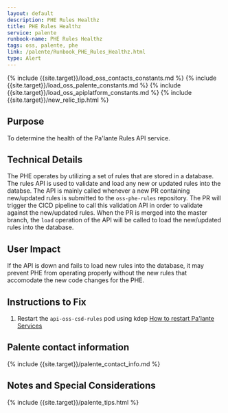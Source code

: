 ```yaml
---
layout: default
description: PHE Rules Healthz
title: PHE Rules Healthz
service: palente
runbook-name: PHE Rules Healthz
tags: oss, palente, phe
link: /palente/Runbook_PHE_Rules_Healthz.html
type: Alert
---
```


{% include {{site.target}}/load_oss_contacts_constants.md %}
{% include {{site.target}}/load_oss_palente_constants.md %}
{% include {{site.target}}/load_oss_apiplatform_constants.md %}
{% include {{site.target}}/new_relic_tip.html %}

## Purpose
To determine the health of the Pa'lante Rules API service.

## Technical Details
The PHE operates by utilizing a set of rules that are stored in a database. The rules API is used to validate and load any new or updated rules into the databse. The API is mainly called whenever a new PR containing new/updated rules is submitted to the `oss-phe-rules` repository. The PR will trigger the CICD pipeline to call this validation API in order to validate against the new/updated rules. When the PR is merged into the master branch, the `load` operation of the API will be called to load the new/updated rules into the database.

## User Impact
If the API is down and fails to load new rules into the database, it may prevent PHE from operating properly without the new rules that accomodate the new code changes for the PHE.

## Instructions to Fix
1. Restart the  `api-oss-csd-rules` pod using kdep [How to restart Pa'lante Services]({{site.baseurl}}/docs/runbooks/palente/Palente_Tips_and_Techniques.html#how-to-restart-palente-services)

## Palente contact information

{% include {{site.target}}/palente_contact_info.md %}


## Notes and Special Considerations
{% include {{site.target}}/palente_tips.html %}